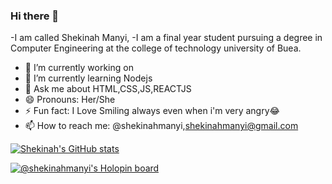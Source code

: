 ### Hi there 👋

-I am called Shekinah Manyi,
-I am a final year student pursuing a degree in Computer Engineering at the college of technology university of Buea.

- 🔭 I’m currently working on 
- 🌱 I’m currently learning Nodejs
- 💬 Ask me about HTML,CSS,JS,REACTJS
- 😄 Pronouns: Her/She
- ⚡ Fun fact: I Love Smiling always even when i'm very angry😂 
- 📫 How to reach me: @shekinahmanyi,shekinahmanyi@gmail.com

[![Shekinah's GitHub stats](https://github-readme-stats.vercel.app/api?username=shekinahmanyi)](https://github.com/shekinahmanyi&count_private=true/github-readme-stats)

[![@shekinahmanyi's Holopin board](https://holopin.io/api/user/board?user=shekinahmanyi)](https://holopin.io/@shekinahmanyi)

<!--
**shekinahmanyi/shekinahmanyi** is a ✨ _special_ ✨ repository because its `README.md` (this file) appears on your GitHub profile.

Here are some ideas to get you started:

- 🔭 I’m currently working on ...
- 🌱 I’m currently learning ...
- 👯 I’m looking to collaborate on ...
- 🤔 I’m looking for help with ...
- 💬 Ask me about ...
- 📫 How to reach me: ...
- 😄 Pronouns: ...
- ⚡ Fun fact: ...
-->
